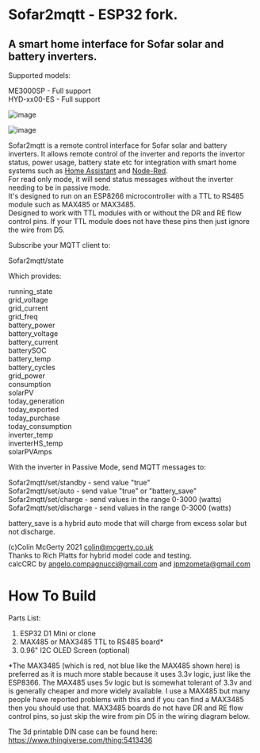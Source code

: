# Sofar2mqtt - ESP32 fork.
## A smart home interface for Sofar solar and battery inverters.

Supported models:  

ME3000SP - Full support  
HYD-xx00-ES - Full support

![image](https://user-images.githubusercontent.com/43951291/174405916-3ef3bff7-4cb5-4531-b8f7-9626383aeffe.png)

![image](https://user-images.githubusercontent.com/43951291/174405772-b194db91-e26b-4341-960b-4e7e2e368873.png)


Sofar2mqtt is a remote control interface for Sofar solar and battery inverters.
It allows remote control of the inverter and reports the invertor status, power usage, battery state etc for integration with smart home systems such as [Home Assistant](https://www.home-assistant.io/) and [Node-Red](https://nodered.org/).  
For read only mode, it will send status messages without the inverter needing to be in passive mode.  
It's designed to run on an ESP8266 microcontroller with a TTL to RS485 module such as MAX485 or MAX3485.  
Designed to work with TTL modules with or without the DR and RE flow control pins. If your TTL module does not have these pins then just ignore the wire from D5. 

Subscribe your MQTT client to:

Sofar2mqtt/state

Which provides:

running_state  
grid_voltage  
grid_current  
grid_freq  
battery_power  
battery_voltage  
battery_current  
batterySOC  
battery_temp  
battery_cycles  
grid_power  
consumption  
solarPV  
today_generation  
today_exported  
today_purchase  
today_consumption  
inverter_temp  
inverterHS_temp  
solarPVAmps  

With the inverter in Passive Mode, send MQTT messages to:

Sofar2mqtt/set/standby   - send value "true"  
Sofar2mqtt/set/auto   - send value "true" or "battery_save"  
Sofar2mqtt/set/charge   - send values in the range 0-3000 (watts)  
Sofar2mqtt/set/discharge   - send values in the range 0-3000 (watts) 

battery_save is a hybrid auto mode that will charge from excess solar but not discharge.

(c)Colin McGerty 2021 colin@mcgerty.co.uk  
Thanks to Rich Platts for hybrid model code and testing.  
calcCRC by angelo.compagnucci@gmail.com and jpmzometa@gmail.com

# How To Build

Parts List:
1. ESP32 D1 Mini or clone
2. MAX485 or MAX3485 TTL to RS485 board*
3. 0.96" I2C OLED Screen (optional)

*The MAX3485 (which is red, not blue like the MAX485 shown here) is preferred as it is much more stable because it uses 3.3v logic, just like the ESP8366. The MAX485 uses 5v logic but is somewhat tolerant of 3.3v and is generally cheaper and more widely available. I use a MAX485 but many people have reported problems with this and if you can find a MAX3485 then you should use that. MAX3485 boards do not have DR and RE flow control pins, so just skip the wire from pin D5 in the wiring diagram below.

The 3d printable DIN case can be found here:
https://www.thingiverse.com/thing:5413436
